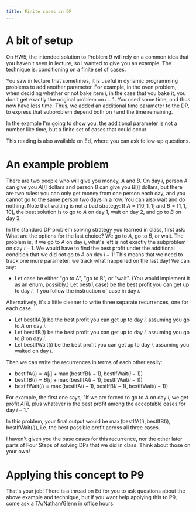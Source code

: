 ```yaml
---
title: Finite cases in DP
...
```


# A bit of setup

On HW5, the intended solution to Problem 9 will rely on a common idea that you haven't seen in lecture, so I wanted to give you an example. The technique is: conditioning on a finite set of cases.

You saw in lecture that sometimes, it is useful in dynamic programming problems to add another parameter. For example, in the oven problem, when deciding whether or not bake item $i$, in the case that you bake it, you don't get exactly the original problem on $i-1$. You used some time, and thus now have less time. Thus, we added an additional time parameter to the DP, to express that subproblem depend both on $i$ and the time remaining.

In the example I'm going to show you, the additional parameter is not a number like time, but a finite set of cases that could occur.

This reading is also available on Ed, where you can ask follow-up questions. 

# An example problem

There are two people who will give you money, $A$ and $B$. On day $i$, person $A$ can give you $A[i]$ dollars and person $B$ can give you $B[i]$ dollars, but there are two rules: you can only get money from one person each day, and you cannot go to the same person two days in a row. You can also wait and do nothing. Note that waiting is not a bad strategy: If $A = [10, 1, 1]$ and $B = [1, 1, 10]$, the best solution is to go to $A$ on day 1, wait on day 2, and go to $B$ on day 3. 

In the standard DP problem solving strategy you learned in class, first ask: What are the options for the last choice? We go to $A$, go to $B$, or wait. The problem is, if we go to $A$ on day $i$, what's left is not exactly the subproblem on day $i-1$. We would have to find the best profit under the additional condition that we did not go to $A$ on day $i-1$! This means that we need to track one more parameter: we track what happened on the last day! We can say:

* Let $\text{case}$ be either "go to A", "go to B", or "wait". (You would implement it as an enum, possibly.) Let $\text{best}(i, \text{case})$ be the best profit you can get up to day $i$, if you follow the instruction of $\text{case}$ in day $i$.

Alternatively, it's a little cleaner to write three separate recurrences, one for each case. 

* Let $\text{bestIfA}(i)$ be the best profit you can get up to day $i$, assuming you go to $A$ on day $i$.
* Let $\text{bestIfB}(i)$ be the best profit you can get up to day $i$, assuming you go to $B$ on day $i$.
* Let $\text{bestIfWait}(i)$ be the best profit you can get up to day $i$, assuming you waited on day $i$. 

Then we can write the recurrences in terms of each other easily:

* $\text{bestIfA}(i) = A[i] + \max(\text{bestIfB}(i-1), \text{bestIfWait}(i-1))$
* $\text{bestIfB}(i) = B[i] + \max(\text{bestIfA}(i-1), \text{bestIfWait}(i-1))$
* $\text{bestIfWait}(i) = \max(\text{bestIfA}(i-1), \text{bestIfB}(i-1), \text{bestIfWait}(i-1))$

For example, the first one says, "If we are forced to go to $A$ on day $i$, we get profit $A[i]$, plus whatever is the best profit among the acceptable cases for day $i-1$."

In this problem, your final output would be $\max(\text{bestIfA}(i), \text{bestIfB}(i), \text{bestIfWait}(i))$, i.e. the best possible profit across all three cases. 

I haven't given you the base cases for this recurrence, nor the other later parts of Four Steps of solving DPs that we did in class. Think about those on your own!

# Applying this concept to P9

That's your job! There is a thread on Ed for you to ask questions about the above example and technique, but if you want help applying this to P9, come ask a TA/Nathan/Glenn in office hours.
